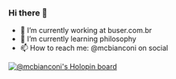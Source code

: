 ### Hi there 👋

<!--
**mcbianconi/mcbianconi** is a ✨ _special_ ✨ repository because its `README.md` (this file) appears on your GitHub profile.

Here are some ideas to get you started:
-->

- 🔭 I’m currently working at buser.com.br
- 🌱 I’m currently learning philosophy
- 📫 How to reach me: @mcbianconi on social 

[![@mcbianconi's Holopin board](https://holopin.me/mcbianconi)](https://holopin.io/@mcbianconi)
